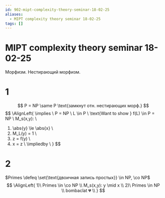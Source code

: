 ```yaml
---
id: 902-mipt-complexity-theory-seminar-18-02-25
aliases:
  - MIPT complexity theory seminar 18-02-25
tags: []
---
```


# MIPT complexity theory seminar 18-02-25
Морфизм.
Нестирающий морфизм.

# 1
$$
P = NP \same P \text{замкнут отн. нестирающих морф.}
$$
$$
\AlignLeft{
\implies \\
P = NP \\
L \in P \\
\text{Want to show } f(L) \in P = NP \\
M_s(x,y): \\
1) \abs{y} \le \abs{x} \\
2) M_L(y) = 1 \\
3) z = f(y) \\
4) x = z \\
\impliedby \\
}
$$

# 2
$Primes \defeq \set{\text{двоичная запись простых}} \in NP, \co NP$
 $$
\AlignLeft{
1)\ Primes \in \co NP \\
M_s(x,y): y \mid x \\
2)\ Primes \in NP \\
bombaclat 💔 \\
}
$$
